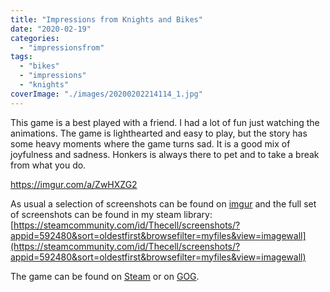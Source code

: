 ```yaml
---
title: "Impressions from Knights and Bikes"
date: "2020-02-19"
categories: 
  - "impressionsfrom"
tags: 
  - "bikes"
  - "impressions"
  - "knights"
coverImage: "./images/20200202214114_1.jpg"
---
```


This game is a best played with a friend. I had a lot of fun just watching the animations. The game is lighthearted and easy to play, but the story has some heavy moments where the game turns sad. It is a good mix of joyfulness and sadness. Honkers is always there to pet and to take a break from what you do.

https://imgur.com/a/ZwHXZG2

As usual a selection of screenshots can be found on [imgur](https://imgur.com/a/ZwHXZG2) and the full set of screenshots can be found in my steam library: [https://steamcommunity.com/id/Thecell/screenshots/?appid=592480&sort=oldestfirst&browsefilter=myfiles&view=imagewall](https://steamcommunity.com/id/Thecell/screenshots/?appid=592480&sort=oldestfirst&browsefilter=myfiles&view=imagewall)

The game can be found on [Steam](https://store.steampowered.com/app/592480/Knights_And_Bikes/) or on [GOG](https://www.gog.com/game/knights_and_bikes).
